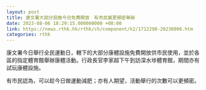 ```yaml
---
layout: post
title: 康文署大部分設施今日免費開放　有市民冀更頻密舉辦
date: 2023-08-06 18:29:15.000000000 +08:00
link: https://news.rthk.hk/rthk/ch/component/k2/1712298-20230806.htm
categories: rthk
---
```


康文署今日舉行全民運動日，轄下的大部分康體設施免費開放供市民使用，並於各區的指定體育館舉辦康體活動。行政長官李家超下午到訪深水埗體育館，期間亦有試玩康體設施。

有市民認為，可以趁今日做運動減肥；亦有人期望，活動舉行的次數可以更頻密。
